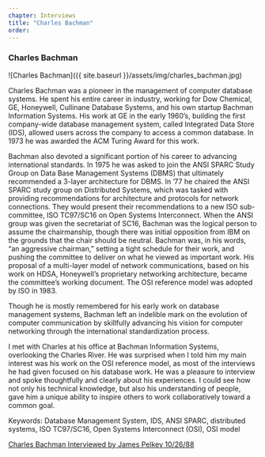 ```yaml
---
chapter: Interviews
title: "Charles Bachman"
order: 
---
```


### Charles Bachman

![Charles Bachman]({{ site.baseurl }}/assets/img/charles_bachman.jpg)

Charles Bachman was a pioneer in the management of computer database systems. He spent his entire career in industry, working for Dow Chemical, GE, Honeywell, Cullinane Database Systems, and his own startup Bachman Information Systems. His work at GE in the early 1960’s, building the first company-wide database management system, called Integrated Data Store (IDS), allowed users across the company to access a common database. In 1973 he was awarded the ACM Turing Award for this work.

Bachman also devoted a significant portion of his career to advancing international standards. In 1975 he was asked to join the ANSI SPARC Study Group on Data Base Management Systems (DBMS) that ultimately recommended a 3-layer architecture for DBMS. In ’77 he chaired the ANSI SPARC study group on Distributed Systems, which was tasked with providing recommendations for architecture and protocols for network connections. They would present their recommendations to a new ISO sub-committee, ISO TC97/SC16 on Open Systems Interconnect. When the ANSI group was given the secretariat of SC16, Bachman was the logical person to assume the chairmanship, though there was initial opposition from IBM on the grounds that the chair should be neutral. Bachman was, in his words, “an aggressive chairman,” setting a tight schedule for their work, and pushing the committee to deliver on what he viewed as important work. His proposal of a multi-layer model of network communications, based on his work on HDSA, Honeywell’s proprietary networking architecture, became the committee’s working document. The OSI reference model was adopted by ISO in 1983.

Though he is mostly remembered for his early work on database management systems, Bachman left an indelible mark on the evolution of computer communication by skillfully advancing his vision for computer networking through the international standardization process.

I met with Charles at his office at Bachman Information Systems, overlooking the Charles River. He was surprised when I told him my main interest was his work on the OSI reference model, as most of the interviews he had given focused on his database work. He was a pleasure to interview and spoke thoughtfully and clearly about his experiences. I could see how not only his technical knowledge, but also his understanding of people, gave him a unique ability to inspire others to work collaboratively toward a common goal.

Keywords: Database Management System, IDS, ANSI SPARC, distributed systems, ISO TC97/SC16, Open Systems Interconnect (OSI), OSI model

[Charles Bachman Interviewed by James Pelkey 10/26/88](https://archive.computerhistory.org/resources/access/text/2018/02/102738717-05-01-acc.pdf)
